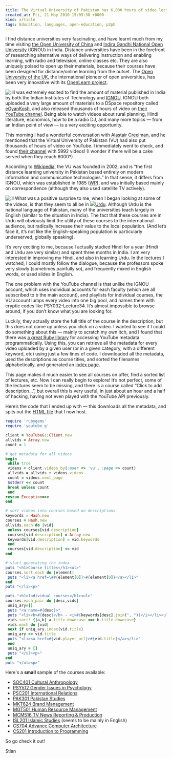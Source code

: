 ```yaml
---
title: The Virtual University of Pakistan has 6,000 hours of video lectures on Youtube
created_at: Fri, 21 May 2010 15:05:38 +0000
kind: article
tags: Education, languages, open-education, p2pU
---
```


I find distance universities very fascinating, and have learnt much from
my time visiting [the Open University of China](http://en.crtvu.edu.cn/)
and [Indira Gandhi National Open University](http://www.ignou.ac.in/)
(IGNOU) in India. Distance universities have been in the forefront of
researching alternative ways of delivering instruction and enabling
learning, with radio and television, online classes etc. They are also
uniquely poised to open up their materials, because their courses have
been designed for distance/online learning from the outset. The [Open
University of the UK](http://open.ac.uk), the international pioneer of
open universities, has been very innovative with its [OpenLearn
project](http://openlearn.open.ac.uk/).

![ill ](http://reganmian.net/blog/wp-content/uploads/2010/05/vu_illustration_2.png)I
was extremely excited to find the amount of material published in India
by both the Indian Institutes of Technology and
[IGNOU](http://reganmian.net/blog/2008/12/05/worlds-largest-university-opens-almost-all-its-materials/).
IGNOU both uploaded a very large amount of materials to a DSpace
repository called [eGyanKosh](http://www.egyankosh.ac.in/), and also
released thousands of hours of video on [their YouTube
channel](http://www.youtube.com/profile?user=egyankoshIGNOU&view=subscriptions).
Being able to watch videos about rural planning, Hindi literature,
economics, how to be a radio DJ, and many more topics — from an Indian
point of view — is a very exciting opportunity.

This morning I had a wonderful conversation with [Alastair
Creelman](http://acreelman.blogspot.com/), and he mentioned that the
Virtual University of Pakistan (VU) had also put thousands of hours of
video on YouTube. I immediately went to check, and found [their
channel](http://www.youtube.com/user/vu) with 5992 videos! (I wonder if
there will be a cake served when they reach 6000?)

According to
[Wikipedia](http://en.wikipedia.org/wiki/Virtual_University_of_Pakistan),
the VU was founded in 2002, and is “the first distance learning
university in Pakistan based entirely on modern information and
communication technologies.” In that sense, it differs from IGNOU, which
was established in 1985 ([WP](http://en.wikipedia.org/wiki/IGNOU)), and
was initially based mainly on correspondence (although they also used
satellite TV actively).

![ ill](http://reganmian.net/blog/wp-content/uploads/2010/05/vu_illustration.png) What
was a positive surprise to me, when I began looking at some of the
videos, is that they seem to all be in
![](http://wikipedia.org/wiki/Urdu)[Urdu](http://wikipedia.org/wiki/Urdu).
Although Urdu is the national language of Pakistan, many of the
universities teach largely in English (similar to the situation in
India). The fact that these courses are in Urdu will obviously limit the
utility of these courses to the international audience, but radically
increase their value to the local population. (And let’s face it, it’s
not like the English-speaking population is particularly underserved,
globally speaking).

It’s very exciting to me, because I actually studied Hindi for a year
(Hindi and Urdu are very similar) and spent three months in India. I am
very interested in improving my Hindi, and also in learning Urdu. In the
lectures I watched, I could mostly follow the dialogue, because the
professors spoke very slowly (sometimes painfully so), and frequently
mixed in English words, or used slides in English.

The one problem with the YouTube channel is that unlike the IGNOU
account, which uses individual accounts for each faculty (which are all
subscribed to b the main account), and playlists for individual courses,
the VU account lumps every video into one big pool, and names them with
cryptic codes like PSY032-Lecture34. It’s almost impossible to browse
around, if you don’t know what you are looking for.

Luckily, they actually store the full title of the course in the
description, but this does not come up unless you click on a video. I
wanted to see if I could do something about this — mainly to scratch my
own itch, and I found that there was [a great Ruby
library](http://rubyforge.org/projects/youtube-g/) for accessing YouTube
metadata programmatically. Using this, you can retrieve all the metadata
for every video uploaded by a given user (or in a given category, with a
different keyword, etc) using just a few lines of code. I downloaded all
the metadata, used the descriptions as course titles, and sorted the
filenames alphabetically, and generated an [index
page](http://reganmian.net/vu).

This page makes it much easier to see all courses on offer, find a
sorted list of lectures, etc. Now I can really begin to explore! It’s
not perfect, some of the lectures seem to be missing, and there is a
course called “Click to add description…”, but overall this is very
useful, in just about an hour and a half of hacking, having not even
played with the YouTube API previously.

Here’s the code that I ended up with — this downloads all the metadata,
and spits out the [HTML file](http://reganmian.net/vu) that I now host.

```ruby
require 'rubygems'
require 'youtube_g'

client = YouTubeG::Client.new
allvids = Array.new
count = 1

# get metadata for all videos
begin
 while true
 videos = client.videos_by(:user => 'vu', :page => count)
 allvids = allvids + videos.videos
 count = videos.next_page
 $stderr << count
 break unless count
 end
rescue Exception=>e
end

# sort videos into courses based on descriptions
keywords = Hash.new
courses = Hash.new
allvids.each do |vid|
 unless courses[vid.description]
 courses[vid.description] = Array.new
 keywords[vid.description] = vid.keywords
 end
 courses[vid.description] << vid
end

# start generating the index
puts "<h1>Course titles</h1><ul>"
courses.sort.each do |element|
 puts "<li><a href=\##{element[0]}>#{element[0]}</a></li>"
end
puts "</li><p>"

puts "<h1>Individual courses</h1><ul>"
courses.each_pair do |desc,vids|
 uniq_ary=[]
 puts "<a name=#{desc}>"
 puts "<li><b>#{desc}</b> - <i>#{keywords[desc].join(", ")}</i></li><ul>"
 vids.sort! {|a,b| a.title.downcase <=> b.title.downcase}
 vids.each do |vid|
 next if uniq_ary.index(vid.title)
 uniq_ary << vid.title
 puts "<li><a href=#{vid.player_url}>#{vid.title}</a></li>"
 end
 uniq_ary = []
 puts "</ul><p>"
end
puts "</ul><p>"
```

Here's a **small** sample of the courses available:

-   [SOC401 Cultural Anthropology](http://reganmian.net/vu/#SOC401)
-   [PSY512 Gender Issues in
  Psychology](http://reganmian.net/vu/#PSY512)
-   [PSC201 International Relations](http://reganmian.net/vu/#PSC201)
-   [PAK301 Pakistan Studies](http://reganmian.net/vu/#PAK301)
-   [MKT624 Brand Management](http://reganmian.net/vu/#MKT624)
-   [MGT501 Human Resource Management](http://reganmian.net/vu/#MGT501)
-   [MCM516 TV News Reporting &
  Production](http://reganmian.net/vu/#MCM516)
-   [ISL201 Islamic Studies](http://reganmian.net/vu/#ISL201) (seems to
  be mainly in English)
-   [CS704 Advance Computer
  Architecture](http://reganmian.net/vu/#CS704)
-   [CS201 Introduction to Programming](http://reganmian.net/vu/#CS201)

So go check it out!

Stian
